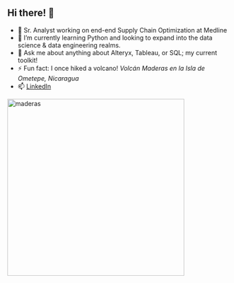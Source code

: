 ## Hi there! 👋

- 🔭 Sr. Analyst working on end-end Supply Chain Optimization at Medline
- 🌱 I’m currently learning Python and looking to expand into the data science & data engineering realms.
- 💬 Ask me about anything about Alteryx, Tableau, or SQL; my current toolkit! 
- ⚡ Fun fact: I once hiked a volcano! <i>Volcán Maderas en la Isla de Ometepe, Nicaragua</i>
- 📫 [LinkedIn](https://www.linkedin.com/in/asullivan22)

<p align="left">
<img src="https://kenziearoundtheworld.com/wp-content/uploads/2018/08/Screen-Shot-2018-08-28-at-3.19.55-PM.png" alt="maderas" width="400"/>
</p>
